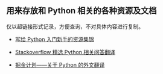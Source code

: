 ## 用来存放和  Python 相关的各种资源及文档

仅以超链接形式记录，方便查询，不对具体内容进行复制。

- [写给 Python 入门新手的资源集锦](https://github.com/imoyao/FindGoldinSand/blob/master/Storage_Ocean/for_who_new_to_Python.md)

- [Stackoverflow 精选 Python 相关问答翻译](https://github.com/imoyao/FindGoldinSand/blob/master/Storage_Ocean/stackoverflow_Python_Q%26A_2_zhcn.md)

- [掘金计划——关于 Python 的外文翻译](https://github.com/imoyao/FindGoldinSand/blob/master/Storage_Ocean/gold_miner.md)
